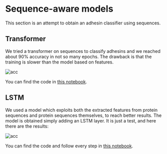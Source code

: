 # Sequence-aware models

This section is an attempt to obtain an adhesin classifier using sequences.

## Transformer

We tried a transformer on sequences to classify adhesins and we reached about 90% accuracy in not so many epochs. The drawback is that the training is slower than the model based on features.

![acc](https://user-images.githubusercontent.com/62892813/203839526-b5fdb6cf-3edc-4ba8-8754-2452b16b2557.png)

You can find the code in [this notebook](./Transformer_based_adhesin_classification.ipynb).

## LSTM

We used a model which exploits both the extracted features from protein sequences and protein sequences themselves, to reach better results. The model is obtained simply adding an LSTM layer. It is just a test, and here there are the results:

![acc](https://user-images.githubusercontent.com/62892813/202906147-cf212540-53a5-46e3-94dd-2b417e737729.png)

You can find the code and follow every step in [this notebook](./LSTM.ipynb).
